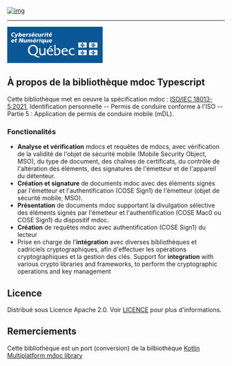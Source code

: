 [![img](https://img.shields.io/badge/Lifecycle-Experimental-339999)](https://www.quebec.ca/gouv/politiques-orientations/vitrine-numeriqc/accompagnement-des-organismes-publics/demarche-conception-services-numeriques)

---


<div>
    <img src="https://github.com/CQEN-QDCE/.github/blob/main/images/mcn.png" />
</div>

## À propos de la bibliothèque mdoc Typescript
Cette bibliothèque met en oeuvre la spécification mdoc : [ISO/IEC 18013-5:2021](https://www.iso.org/standard/69084.html), Identification personnelle -- Permis de conduire conforme à l'ISO -- Partie 5 : Application de permis de conduire mobile (mDL).

### Fonctionalités
* **Analyse et vérification** mdocs et requêtes de mdocs, avec vérification de la validité de l'objet de sécurité mobile (Mobile Security Object, MSO), du type de document, des chaînes de certificats, du contrôle de l'altération des éléments, des signatures de l'émetteur et de l'appareil du détenteur.
* **Création et signature** de documents mdoc avec des éléments signés par l'émetteur et l'authentification (COSE Sign1) de l'émetteur (objet de sécurité mobile, MSO).
* **Présentation** de documents mdoc supportant la divulgation sélective des éléments signés par l'émetteur et l'authentification (COSE Mac0 ou COSE Sign1) du dispositif mdoc.
* **Création** de requêtes mdoc avec authentification (COSE Sign1) du lecteur
* Prise en charge de l'**intégration** avec diverses bibliothèques et cadriciels cryptographiques, afin d'effectuer les opérations cryptographiques et la gestion des clés. Support for **integration** with various crypto libraries and frameworks, to perform the cryptographic operations and key management

## Licence
Distribué sous Licence Apache 2.0. Voir [LICENCE](LICENSE) pour plus d'informations.

## Remerciements
Cette bibliothèque est un port (conversion) de la bilbiothèque [Kotlin Multiplatform mdoc library](https://github.com/walt-id/waltid-mdoc)
